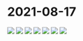 # 2021-08-17

<image-container>
  <img preview="0" src="http://wangleant.com/turtle-images-thumbnail/IMG_20210817_082738.jpg"/>
</image-container>
<image-container>
  <img preview="0" src="http://wangleant.com/turtle-images-thumbnail/IMG_20210817_082748.jpg"/>
</image-container>
<image-container>
  <img preview="0" src="http://wangleant.com/turtle-images-thumbnail/IMG_20210817_083558.jpg"/>
</image-container>
<image-container>
  <img preview="0" src="http://wangleant.com/turtle-images-thumbnail/IMG_20210817_084039.jpg"/>
</image-container>
<image-container>
  <img preview="0" src="http://wangleant.com/turtle-images-thumbnail/IMG_20210817_084050.jpg"/>
</image-container>
<image-container>
  <img preview="0" src="http://wangleant.com/turtle-images-thumbnail/IMG_20210817_085405.jpg"/>
</image-container>
<image-container>
  <img preview="0" src="http://wangleant.com/turtle-images-thumbnail/IMG_20210817_085811.jpg"/>
</image-container>